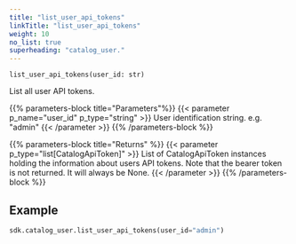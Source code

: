 ```yaml
---
title: "list_user_api_tokens"
linkTitle: "list_user_api_tokens"
weight: 10
no_list: true
superheading: "catalog_user."
---
```




``list_user_api_tokens(user_id: str)``

List all user API tokens.

{{% parameters-block  title="Parameters"%}}
{{< parameter p_name="user_id" p_type="string" >}}
User identification string. e.g. "admin"
{{< /parameter >}}
{{% /parameters-block %}}

{{% parameters-block title="Returns" %}}
{{< parameter p_type="list[CatalogApiToken]" >}}
List of CatalogApiToken instances holding the information about users API tokens.
Note that the bearer token is not returned. It will always be None.
{{< /parameter >}}
{{% /parameters-block %}}

## Example

```python
sdk.catalog_user.list_user_api_tokens(user_id="admin")
```
